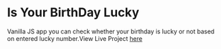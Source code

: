 # Is Your BirthDay Lucky


Vanilla JS app you can check whether your birthday is lucky or not based on entered lucky number.View Live Project [here](https://rahuldhiman-luckybirthday.netlify.app/)
